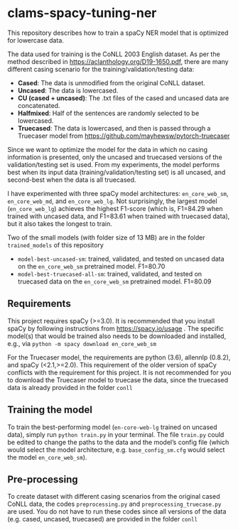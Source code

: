 # clams-spacy-tuning-ner
This repository describes how to train a spaCy NER model that is optimized for lowercase data.

The data used for training is the CoNLL 2003 English dataset. As per the method described in https://aclanthology.org/D19-1650.pdf, there are many different casing scenario for the training/validation/testing data:
  - **Cased**: The data is unmodified from the original CoNLL dataset.
  - **Uncased**: The data is lowercased.
  - **CU (cased + uncased)**: The .txt files of the cased and uncased data are concatenated.
  - **Halfmixed**: Half of the sentences are randomly selected to be lowercased.
  - **Truecased**: The data is lowercased, and then is passed through a Truecaser model from https://github.com/mayhewsw/pytorch-truecaser 

Since we want to optimize the model for the data in which no casing information is presented, only the uncased and truecased versions of the validation/testing set is used. From my experiments, the model performs best when its input data (training/validation/testing set) is all uncased, and second-best when the data is all truecased.

I have experimented with three spaCy model architectures: `en_core_web_sm`, `en_core_web_md`, and `en_core_web_lg`. Not surprisingly, the largest model (`en_core_web_lg`) achieves the highest F1-score (which is, F1=84.29 when trained with uncased data, and F1=83.61 when trained with truecased data), but it also takes the longest to train.

Two of the small models (with folder size of 13 MB) are in the folder `trained_models` of this repository
  - `model-best-uncased-sm`: trained, validated, and tested on uncased data on the `en_core_web_sm` pretrained model. F1=80.70
  - `model-best-truecased-all-sm`: trained, validated, and tested on truecased data on the `en_core_web_sm` pretrained model. F1=80.09

## Requirements

This project requires spaCy (>=3.0). It is recommended that you install spaCy by following instructions from https://spacy.io/usage . The specific model(s) that would be trained also needs to be downloaded and installed, e.g., via `python -m spacy download en_core_web_sm`

For the Truecaser model, the requirements are python (3.6), allennlp (0.8.2), and spaCy (<2.1,>=2.0). This requirement of the older version of spaCy conflicts with the requirement for this project. It is not recommended for you to download the Truecaser model to truecase the data, since the truecased data is already provided in the folder `conll`

## Training the model

To train the best-performing model (`en-core-web-lg` trained on uncased data), simply run `python train.py` in your terminal. The file `train.py` could be edited to change the paths to the data and the model’s config file (which would select the model architecture, e.g. `base_config_sm.cfg` would select the model `en_core_web_sm`).

## Pre-processing

To create dataset with different casing scenarios from the original cased CoNLL data, the codes `preprocessing.py` and `preprocessing_truecase.py` are used. You do not have to run these codes since all versions of the data (e.g. cased, uncased, truecased) are provided in the folder `conll`








